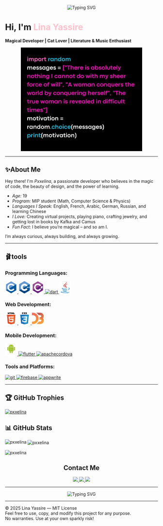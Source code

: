 <p align="center">
  <img src="https://readme-typing-svg.demolab.com?font=Fira+Code&weight=500&pause=1000&color=F4C2C2&center=true&width=435&lines=Welcome+to+Pxxelina's+World!;You're+magical,+and+so+I+am.;Dream+Big,+Code+Brighter!" alt="Typing SVG" />
</p>
<h1>Hi, I'm <span style="color:#FFC0CB;">Lina Yassire</span></h1>
  <p><strong>Magical Developer | Cat Lover | Literature & Music Enthusiast</strong></p>
  <p align="center">
  <img src="https://raw.githubusercontent.com/Pxxelina/Pxxelina/main/pixquote.jpg" alt="Motivational Code" width="400"/>
</p>

---

## ✨About Me

Hey there! I'm *Pxxelina*, a passionate developer who believes in the magic of code, the beauty of design, and the power of learning.

- *Age:* 19  
- *Program:* MIP student (Math, Computer Science & Physics)  
- *Languages I Speak:* English, French, Arabic, German, Russian, and learning Chinese  
- *I Love:* Creating virtual projects, playing piano, crafting jewelry, and getting lost in books by Kafka and Camus  
- *Fun Fact:* I believe you’re magical – and so am I.

I’m always curious, always building, and always growing. 

---

## 🩰tools

<!-- Programming Languages -->
<h3 align="left">Programming Languages:</h3>
<p align="left">
  <a href="https://www.cprogramming.com/" target="_blank" rel="noreferrer">
    <img src="https://raw.githubusercontent.com/devicons/devicon/master/icons/c/c-original.svg" alt="c" width="40" height="40"/>
  </a>
  <a href="https://www.w3schools.com/cpp/" target="_blank" rel="noreferrer">
    <img src="https://raw.githubusercontent.com/devicons/devicon/master/icons/cplusplus/cplusplus-original.svg" alt="cplusplus" width="40" height="40"/>
  </a>
  <a href="https://www.w3schools.com/cs/" target="_blank" rel="noreferrer">
    <img src="https://raw.githubusercontent.com/devicons/devicon/master/icons/csharp/csharp-original.svg" alt="csharp" width="40" height="40"/>
  </a>
  <a href="https://dart.dev" target="_blank" rel="noreferrer">
    <img src="https://www.vectorlogo.zone/logos/dartlang/dartlang-icon.svg" alt="dart" width="40" height="40"/>
  </a>
  <a href="https://www.java.com" target="_blank" rel="noreferrer">
    <img src="https://raw.githubusercontent.com/devicons/devicon/master/icons/java/java-original.svg" alt="java" width="40" height="40"/>
  </a>
</p>

<!-- Web Development -->
<h3 align="left">Web Development:</h3>
<p align="left">
  <a href="https://www.w3.org/html/" target="_blank" rel="noreferrer">
    <img src="https://raw.githubusercontent.com/devicons/devicon/master/icons/html5/html5-original-wordmark.svg" alt="html5" width="40" height="40"/>
  </a>
  <a href="https://www.w3schools.com/css/" target="_blank" rel="noreferrer">
    <img src="https://raw.githubusercontent.com/devicons/devicon/master/icons/css3/css3-original-wordmark.svg" alt="css3" width="40" height="40"/>
  </a>
  <a href="https://d3js.org/" target="_blank" rel="noreferrer">
    <img src="https://raw.githubusercontent.com/devicons/devicon/master/icons/d3js/d3js-original.svg" alt="d3js" width="40" height="40"/>
  </a>
</p>

<!-- Mobile Development -->
<h3 align="left">Mobile Development:</h3>
<p align="left">
  <a href="https://developer.android.com" target="_blank" rel="noreferrer">
    <img src="https://raw.githubusercontent.com/devicons/devicon/master/icons/android/android-original-wordmark.svg" alt="android" width="40" height="40"/>
  </a>
  <a href="https://flutter.dev" target="_blank" rel="noreferrer">
    <img src="https://www.vectorlogo.zone/logos/flutterio/flutterio-icon.svg" alt="flutter" width="40" height="40"/>
  </a>
  <a href="https://cordova.apache.org/" target="_blank" rel="noreferrer">
    <img src="https://www.vectorlogo.zone/logos/apache_cordova/apache_cordova-icon.svg" alt="apachecordova" width="40" height="40"/>
  </a>
</p>

<!-- Tools and Platforms -->
<h3 align="left">Tools and Platforms:</h3>
<p align="left">
  <a href="https://git-scm.com/" target="_blank" rel="noreferrer">
    <img src="https://www.vectorlogo.zone/logos/git-scm/git-scm-icon.svg" alt="git" width="40" height="40"/>
  </a>
  <a href="https://firebase.google.com/" target="_blank" rel="noreferrer">
    <img src="https://www.vectorlogo.zone/logos/firebase/firebase-icon.svg" alt="firebase" width="40" height="40"/>
  </a>
  <a href="https://appwrite.io" target="_blank" rel="noreferrer">
    <img src="https://www.vectorlogo.zone/logos/appwriteio/appwriteio-icon.svg" alt="appwrite" width="40" height="40"/>
  </a>
</p>

 ---
## 🏆 GitHub Trophies

<p align="left"> <a href="https://github.com/ryo-ma/github-profile-trophy"><img src="https://github-profile-trophy.vercel.app/?username=pxxelina" alt="pxxelina" /></a> </p>

## 📊 GitHub Stats
<p><img align="left" src="https://github-readme-stats.vercel.app/api/top-langs?username=pxxelina&show_icons=true&locale=en&layout=compact" alt="pxxelina" /></p>

<p>&nbsp;<img align="center" src="https://github-readme-stats.vercel.app/api?username=pxxelina&show_icons=true&locale=en" alt="pxxelina" /></p>

<p><img align="center" src="https://github-readme-streak-stats.herokuapp.com/?user=pxxelina&" alt="pxxelina" /></p>


<h2 align="center">Contact Me</h2>
<p align="center">
  <a href="mailto:linayassire00@gmail.com" target="_blank">
    <img src="https://img.shields.io/badge/Gmail-linayassire00@gmail.com-FFC0CB?style=for-the-badge&logo=gmail&logoColor=white" />
  </a>
  <a href="https://github.com/pxxelina" target="_blank">
    <img src="https://img.shields.io/badge/GitHub-pxxelina-FFB6C1?style=for-the-badge&logo=github&logoColor=white" />
  </a>
  <a href="https://www.instagram.com/linayassire00" target="_blank">
    <img src="https://img.shields.io/badge/Instagram-@linayassire00-FF69B4?style=for-the-badge&logo=instagram&logoColor=white" />
  </a>
</p>

---

<p align="center">
  <img src="https://readme-typing-svg.demolab.com?font=Fira+Code&pause=1000&color=F4A9C9&center=true&vCenter=true&width=440&lines=Thanks+for+visiting!;You're+amazing!;See+you+soon+%F0%9F%92%A1" alt="Typing SVG" />
</p> 

---

© 2025 Lina Yassire — MIT License  
Feel free to use, copy, and modify this project for any purpose.  
No warranties. Use at your own sparkly risk!
